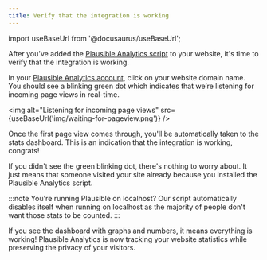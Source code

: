 ```yaml
---
title: Verify that the integration is working
--- 
```


import useBaseUrl from '@docusaurus/useBaseUrl';

After you've added the [Plausible Analytics script](plausible-script.md) to your website, it's time to verify that the integration is working.

In your [Plausible Analytics account](https://plausible.io/sites), click on your website domain name. You should see a blinking green dot which indicates that we’re listening for incoming page views in real-time.

<img alt="Listening for incoming page views" src={useBaseUrl('img/waiting-for-pageview.png')} />

Once the first page view comes through, you'll be automatically taken to the stats dashboard. This is an indication that the integration is working, congrats!

If you didn't see the green blinking dot, there's nothing to worry about. It just means that someone visited your site already because you installed the Plausible Analytics script.

:::note
You're running Plausible on localhost? Our script automatically disables itself when running on localhost as the majority of people don't want those stats to be counted.
:::

If you see the dashboard with graphs and numbers, it means everything is working! Plausible Analytics is now tracking your website statistics while preserving the privacy of your visitors.
